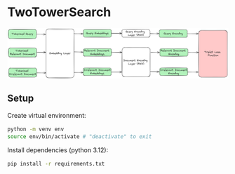 # TwoTowerSearch


![architecture](public/images/architecture.png)


## Setup

Create virtual environment:

```bash
python -m venv env
source env/bin/activate # "deactivate" to exit
```

Install dependencies (python 3.12):

```bash
pip install -r requirements.txt
``` 